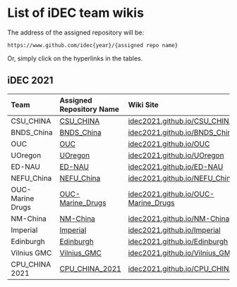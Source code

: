 # List of iDEC team wikis

The address of the assigned repository will be:  

```
https://www.github.com/idec{year}/{assigned repo name}
```

Or, simply click on the hyperlinks in the tables.  

## iDEC 2021

| Team              | Assigned Repository Name                                                | Wiki Site                                                                            |
|:------------------|:------------------------------------------------------------------------|:-------------------------------------------------------------------------------------|
| CSU_CHINA         | [CSU_CHINA](https://www.github.com/idec2021/CSU_CHINA/)                 | [idec2021.github.io/CSU_CHINA](https://idec2021.github.io/CSU_CHINA)                 |
| BNDS_China        | [BNDS_China](https://www.github.com/idec2021/BNDS_China/)               | [idec2021.github.io/BNDS_China](https://idec2021.github.io/BNDS_China)               |
| OUC               | [OUC](https://www.github.com/idec2021/OUC/)                             | [idec2021.github.io/OUC](https://idec2021.github.io/OUC)                             |
| UOregon           | [UOregon](https://www.github.com/idec2021/UOregon/)                     | [idec2021.github.io/UOregon](https://idec2021.github.io/UOregon)                     |
| ED-NAU            | [ED-NAU](https://www.github.com/idec2021/ED-NAU/)                       | [idec2021.github.io/ED-NAU](https://idec2021.github.io/ED-NAU)                       |
| NEFU_China        | [NEFU_China](https://www.github.com/idec2021/NEFU_China/)               | [idec2021.github.io/NEFU_China](https://idec2021.github.io/NEFU_China)               |
| OUC-Marine Drugs  | [OUC-Marine_Drugs](https://www.github.com/idec2021/OUC-Marine_Drugs/)   | [idec2021.github.io/OUC-Marine_Drugs](https://idec2021.github.io/OUC-Marine_Drugs)   |
| NM-China          | [NM-China](https://www.github.com/idec2021/NM-China/)                   | [idec2021.github.io/NM-China](https://idec2021.github.io/NM-China)                   |
| Imperial          | [Imperial](https://www.github.com/idec2021/Imperial/)                   | [idec2021.github.io/Imperial](https://idec2021.github.io/Imperial)                   |
| Edinburgh         | [Edinburgh](https://www.github.com/idec2021/Edinburgh/)                 | [idec2021.github.io/Edinburgh](https://idec2021.github.io/Edinburgh)                 |
| Vilnius GMC       | [Vilnius_GMC](https://www.github.com/idec2021/Vilnius_GMC/)             | [idec2021.github.io/Vilnius_GMC](https://idec2021.github.io/Vilnius_GMC)             |
| CPU_CHINA 2021    | [CPU_CHINA_2021](https://www.github.com/idec2021/CPU_CHINA_2021/)       | [idec2021.github.io/CPU_CHINA_2021](https://idec2021.github.io/CPU_CHINA_2021)       |
